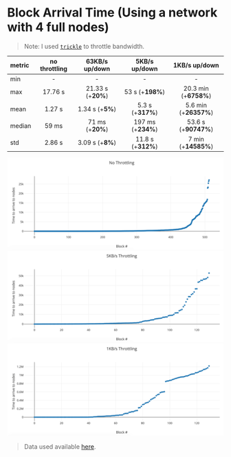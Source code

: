 # Block Arrival Time (Using a network with 4 full nodes)

> Note: I used [`trickle`](https://linux.die.net/man/1/trickle) to throttle bandwidth.

| metric | no throttling |   63KB/s up/down   |   5KB/s up/down    |     1KB/s up/down     |
| :----- | :-----------: | :----------------: | :----------------: | :-------------------: |
| min    |       -       |         -          |         -          |           -           |
| max    |    17.76 s    | 21.33 s (+**20%**) |  53 s (+**198%**)  | 20.3 min (+**6758%**) |
| mean   |    1.27 s     |  1.34 s (+**5%**)  | 5.3 s (+**317%**)  | 5.6 min (+**26357%**) |
| median |     59 ms     |  71 ms (+**20%**)  | 197 ms (+**234%**) | 53.6 s (+**90747%**)  |
| std    |    2.86 s     |  3.09 s (+**8%**)  | 11.8 s (+**312%**) |  7 min (+**14585%**)  |

![no throttling](./no_throttle.png)
![5KBs throttle](./5KBs_throttle.png)
![1KBs throttle](./1KBs_throttle.png)

> Data used available [here](./block-dbs.zip).
